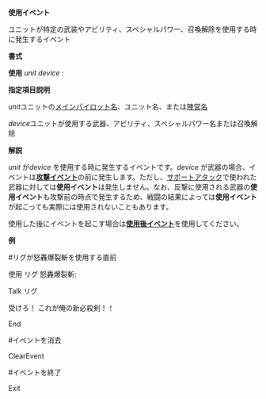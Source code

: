 **使用イベント**

ユニットが特定の武装やアビリティ、スペシャルパワー、召喚解除を使用する時に発生するイベント

**書式**

**使用** *unit device* :

**指定項目説明**

*unit*ユニットの[メインパイロット名](メインパイロット名.md)、ユニット名、または[陣営名](陣営名.md)

*device*ユニットが使用する武器、アビリティ、スペシャルパワー名または召喚解除

**解説**

*unit* が*device* を使用する時に発生するイベントです。*device* が武器の場合、イベントは[**攻撃イベント**](攻撃イベント.md)の前に発生します。ただし、[サポートアタック](サポートアタック.md)で使われた武器に対しては**使用イベント**は発生しません。なお、反撃に使用される武器の**使用イベント**も攻撃前の時点で発生するため、戦闘の結果によっては**使用イベント**が起こっても実際には使用されないこともあります。

使用した後にイベントを起こす場合は[**使用後イベント**](使用後イベント.md)を使用してください。

**例**

#リグが怒轟爆裂斬を使用する直前

使用 リグ 怒轟爆裂斬:

Talk リグ

受けろ！ これが俺の新必殺剣！！

End

#イベントを消去

ClearEvent

#イベントを終了

Exit
